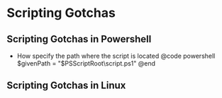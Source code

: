 # Scripting Gotchas

## Scripting Gotchas in Powershell
   - How specify the path where the script is located
@code powershell
$givenPath = "$PSScriptRoot\script.ps1"
   @end

## Scripting Gotchas in Linux
